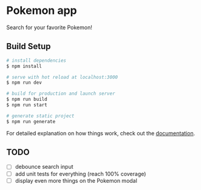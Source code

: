 # Pokemon app
Search for your favorite Pokemon!

## Build Setup

```bash
# install dependencies
$ npm install

# serve with hot reload at localhost:3000
$ npm run dev

# build for production and launch server
$ npm run build
$ npm run start

# generate static project
$ npm run generate
```

For detailed explanation on how things work, check out the [documentation](https://nuxtjs.org).

## TODO
- [ ] debounce search input
- [ ] add unit tests for everything (reach 100% coverage)
- [ ] display even more things on the Pokemon modal